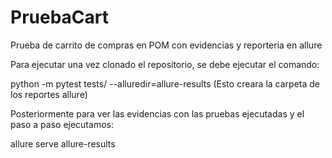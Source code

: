 # PruebaCart
Prueba de carrito de compras en POM con evidencias y reporteria en allure

Para ejecutar una vez clonado el repositorio, se debe ejecutar el comando:

  python -m pytest tests/ --alluredir=allure-results (Esto creara la carpeta de los reportes allure)

Posteriormente para ver las evidencias con las pruebas ejecutadas y el paso a paso ejecutamos:

  allure serve allure-results
